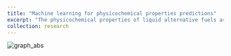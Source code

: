 ```yaml
---
title: "Machine learning for physicochemical properties predictions"
excerpt: "The physicochemical properties of liquid alternative fuels are important yet challenging to measure or predict, especially when dealing with complex surrogate fuels. Machine learning can be utilised to develop quantitative structure-property relationship models, where the fuel's chemical structure is represented by molecular descriptors, linking key features of the fuel composition to essential properties of fuel utilisation. In this work, feature selection is employed to identify the most relevant characteristics that describe the chemical structure of the fuel, and several machine learning algorithms are tested to construct interpretable models. The methodology's effectiveness is demonstrated through the development of accurate and interpretable predictive models for cetane numbers, focusing on understanding the connection between molecular structure and the ignition quality of fuels. For further details, check the paper published at Energy & AI: https://doi.org/10.1016/j.egyai.2024.100385"
collection: research
---
```

![graph_abs](https://github.com/user-attachments/assets/93e76c4c-0de4-4e37-b24e-c12ddf338942)
